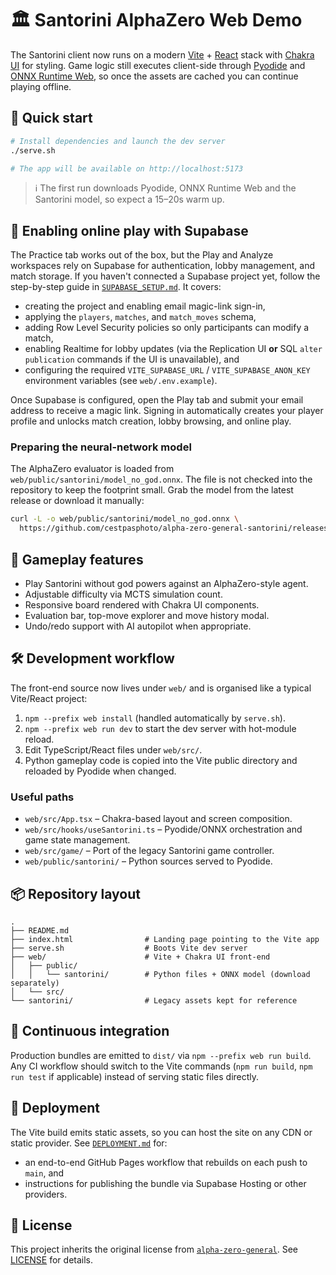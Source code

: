 # 🏛️ Santorini AlphaZero Web Demo

The Santorini client now runs on a modern [Vite](https://vitejs.dev/) +
[React](https://react.dev/) stack with [Chakra UI](https://chakra-ui.com/) for
styling. Game logic still executes client-side through
[Pyodide](https://pyodide.org/) and [ONNX Runtime Web](https://onnxruntime.ai/),
so once the assets are cached you can continue playing offline.

## 🚀 Quick start

```bash
# Install dependencies and launch the dev server
./serve.sh

# The app will be available on http://localhost:5173
```

> ℹ️ The first run downloads Pyodide, ONNX Runtime Web and the Santorini model,
> so expect a 15–20s warm up.

## 🔐 Enabling online play with Supabase

The Practice tab works out of the box, but the Play and Analyze workspaces rely
on Supabase for authentication, lobby management, and match storage. If you
haven't connected a Supabase project yet, follow the step-by-step guide in
[`SUPABASE_SETUP.md`](SUPABASE_SETUP.md). It covers:

- creating the project and enabling email magic-link sign-in,
- applying the `players`, `matches`, and `match_moves` schema,
- adding Row Level Security policies so only participants can modify a match,
- enabling Realtime for lobby updates (via the Replication UI **or** SQL `alter publication` commands if the UI is unavailable), and
- configuring the required `VITE_SUPABASE_URL` / `VITE_SUPABASE_ANON_KEY`
  environment variables (see `web/.env.example`).

Once Supabase is configured, open the Play tab and submit your email address to
receive a magic link. Signing in automatically creates your player profile and
unlocks match creation, lobby browsing, and online play.

### Preparing the neural-network model

The AlphaZero evaluator is loaded from `web/public/santorini/model_no_god.onnx`.
The file is not checked into the repository to keep the footprint small. Grab
the model from the latest release or download it manually:

```bash
curl -L -o web/public/santorini/model_no_god.onnx \
  https://github.com/cestpasphoto/alpha-zero-general-santorini/releases/latest/download/model_no_god.onnx
```

## 🧩 Gameplay features

- Play Santorini without god powers against an AlphaZero-style agent.
- Adjustable difficulty via MCTS simulation count.
- Responsive board rendered with Chakra UI components.
- Evaluation bar, top-move explorer and move history modal.
- Undo/redo support with AI autopilot when appropriate.

## 🛠️ Development workflow

The front-end source now lives under `web/` and is organised like a typical
Vite/React project:

1. `npm --prefix web install` (handled automatically by `serve.sh`).
2. `npm --prefix web run dev` to start the dev server with hot-module reload.
3. Edit TypeScript/React files under `web/src/`.
4. Python gameplay code is copied into the Vite public directory and reloaded by
   Pyodide when changed.

### Useful paths

- `web/src/App.tsx` – Chakra-based layout and screen composition.
- `web/src/hooks/useSantorini.ts` – Pyodide/ONNX orchestration and game state
  management.
- `web/src/game/` – Port of the legacy Santorini game controller.
- `web/public/santorini/` – Python sources served to Pyodide.

## 📦 Repository layout

```
.
├── README.md
├── index.html                # Landing page pointing to the Vite app
├── serve.sh                  # Boots Vite dev server
├── web/                      # Vite + Chakra UI front-end
│   ├── public/
│   │   └── santorini/        # Python files + ONNX model (download separately)
│   └── src/
└── santorini/                # Legacy assets kept for reference
```

## 🧪 Continuous integration

Production bundles are emitted to `dist/` via `npm --prefix web run build`. Any
CI workflow should switch to the Vite commands (`npm run build`, `npm run test`
if applicable) instead of serving static files directly.

## 🚢 Deployment

The Vite build emits static assets, so you can host the site on any CDN or
static provider. See [`DEPLOYMENT.md`](DEPLOYMENT.md) for:

- an end-to-end GitHub Pages workflow that rebuilds on each push to `main`, and
- instructions for publishing the bundle via Supabase Hosting or other
  providers.

## 📝 License

This project inherits the original license from
[`alpha-zero-general`](https://github.com/suragnair/alpha-zero-general). See
[LICENSE](LICENSE) for details.
